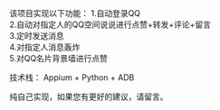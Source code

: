该项目实现以下功能：
1.自动登录QQ  
2.自动对指定人的QQ空间说说进行点赞+转发+评论+留言  
3.定时发送消息  
4.对指定人消息轰炸  
5.对QQ名片背景墙进行点赞  

技术栈：
Appium + Python + ADB 

纯自己实现，如果您有更好的建议，请留言。
